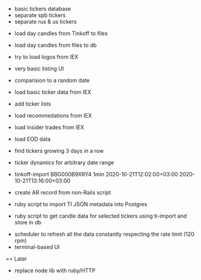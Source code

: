 + basic tickers database
+ separate spb tickers
+ separate rus & us tickers
- load day candles from Tinkoff to files
- load day candles from files to db
- try to load logos from IEX
- very basic listing UI
- comparision to a random date

- load basic ticker data from IEX
- add ticker lists
- load recommedations from IEX
- load insider trades from IEX
- load EOD data
- find tickers growing 3 days in a row
- ticker dynamics for arbitrary date range


+ tinkoff-import BBG000B9XRY4 1min 2020-10-21T12:02:00+03:00 2020-10-21T13:16:00+03:00
+ create AR record from non-Rails script
+ ruby script to import TI JSON metadata into Postgres

+ ruby script to get candle data for selected tickers using ti-import and store in db
- scheduler to refresh all the data constantly respecting the rate limit (120 rpm)
- terminal-based UI


== Later
- replace node lib with ruby/HTTP
